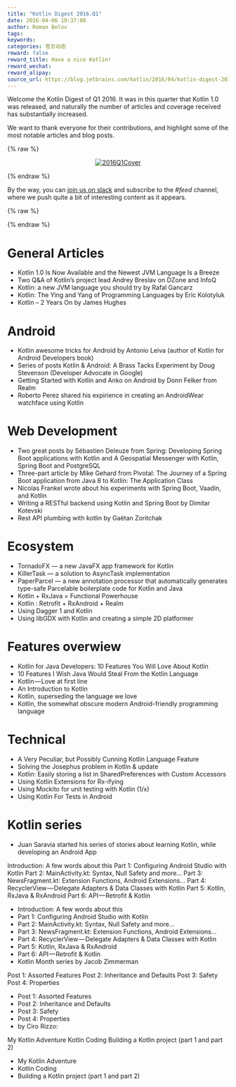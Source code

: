 ```yaml
---
title: "Kotlin Digest 2016.Q1"
date: 2016-04-06 19:37:00
author: Roman Belov
tags:
keywords:
categories: 官方动态
reward: false
reward_title: Have a nice Kotlin!
reward_wechat:
reward_alipay:
source_url: https://blog.jetbrains.com/kotlin/2016/04/kotlin-digest-2016-q1/
---
```


Welcome the Kotlin Digest of Q1 2016. It was in this quarter that Kotlin 1.0 was released, and naturally the number of articles and coverage received has substantially increased.<br/>

We want to thank everyone for their contributions, and highlight some of the most notable articles and blog posts.

{% raw %}
<p><center><a href="https://i0.wp.com/blog.jetbrains.com/kotlin/files/2016/04/2016Q1Cover.png" rel="attachment wp-att-3826"><img alt="2016Q1Cover" class="alignnone size-full wp-image-3826" data-recalc-dims="1" src="https://i0.wp.com/blog.jetbrains.com/kotlin/files/2016/04/2016Q1Cover.png?resize=640%2C320&amp;ssl=1"/></a></center></p>
{% endraw %}

By the way, you can  [join us on slack](http://kotlinslackin.herokuapp.com/)  and subscribe to the <em>#feed</em> channel, where we push quite a bit of interesting content as it appears.

{% raw %}
<p><span id="more-3802"></span></p>
{% endraw %}

# General Articles


* Kotlin 1.0 Is Now Available and the Newest JVM Language Is a Breeze
* Two Q&A of Kotlin’s project lead Andrey Breslav on DZone and InfoQ
* Kotlin: a new JVM language you should try by Rafal Gancarz
* Kotlin: The Ying and Yang of Programming Languages by Eric Kolotyluk
* Kotlin – 2 Years On by James Hughes

# Android


* Kotlin awesome tricks for Android by Antonio Leiva (author of Kotlin for Android Developers book)
* Series of posts Kotlin & Android: A Brass Tacks Experiment by Doug Stevenson (Developer Advocate in Google)
* Getting Started with Kotlin and Anko on Android by Donn Felker from Realm
* Roberto Perez shared his expirience in creating an AndroidWear watchface using Kotlin

# Web Development


* Two great posts by Sébastien Deleuze from Spring: Developing Spring Boot applications with Kotlin and A Geospatial Messenger with Kotlin, Spring Boot and PostgreSQL
* Three-part article by Mike Gehard from Pivotal: The Journey of a Spring Boot application from Java 8 to Kotlin: The Application Class
* Nicolas Frankel wrote about his experiments with Spring Boot, Vaadin, and Kotlin
* Writing a RESTful backend using Kotlin and Spring Boot by Dimitar Kotevski
* Rest API plumbing with kotlin by Gaëtan Zoritchak

# Ecosystem


* TornadoFX — a new JavaFX app framework for Kotlin
* KillerTask — a solution to AsyncTask implementation
* PaperParcel — a new annotation processor that automatically generates type-safe Parcelable boilerplate code for Kotlin and Java
* Kotlin + RxJava = Functional Powerhouse
* Kotlin : Retrofit + RxAndroid + Realm
* Using Dagger 1 and Kotlin
* Using libGDX with Kotlin and creating a simple 2D platformer

# Features overwiew


* Kotlin for Java Developers: 10 Features You Will Love About Kotlin
* 10 Features I Wish Java Would Steal From the Kotlin Language
* Kotlin — Love at first line
* An Introduction to Kotlin
* Kotlin, superseding the language we love
* Kotlin, the somewhat obscure modern Android-friendly programming language

# Technical


* A Very Peculiar, but Possibly Cunning Kotlin Language Feature
* Solving the Josephus problem in Kotlin & update
* Kotlin: Easily storing a list in SharedPreferences with Custom Accessors
* Using Kotlin Extensions for Rx-ifying
* Using Mockito for unit testing with Kotlin (1/x)
* Using Kotlin For Tests in Android

# Kotlin series


* Juan Saravia started his series of stories about learning Kotlin, while developing an Android App


Introduction: A few words about this
Part 1: Configuring Android Studio with Kotlin
Part 2: MainActivity.kt: Syntax, Null Safety and more…
Part 3: NewsFragment.kt: Extension Functions, Android Extensions…
Part 4: RecyclerView — Delegate Adapters & Data Classes with Kotlin
Part 5: Kotlin, RxJava & RxAndroid
Part 6: API — Retrofit & Kotlin
* Introduction: A few words about this
* Part 1: Configuring Android Studio with Kotlin
* Part 2: MainActivity.kt: Syntax, Null Safety and more…
* Part 3: NewsFragment.kt: Extension Functions, Android Extensions…
* Part 4: RecyclerView — Delegate Adapters & Data Classes with Kotlin
* Part 5: Kotlin, RxJava & RxAndroid
* Part 6: API — Retrofit & Kotlin
* Kotlin Month series by Jacob Zimmerman


Post 1: Assorted Features
Post 2: Inheritance and Defaults
Post 3: Safety
Post 4: Properties
* Post 1: Assorted Features
* Post 2: Inheritance and Defaults
* Post 3: Safety
* Post 4: Properties
* by Ciro Rizzo:


My Kotlin Adventure
Kotlin Coding
Building a Kotlin project (part 1 and part 2)
* My Kotlin Adventure
* Kotlin Coding
* Building a Kotlin project (part 1 and part 2)

